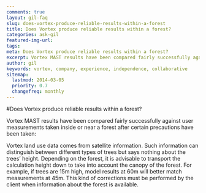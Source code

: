 ```yaml
---
comments: true
layout: gil-faq
slug: does-vortex-produce-reliable-results-within-a-forest
title: Does Vortex produce reliable results within a forest?
categories: ask-gil
featured-img-url:
tags:
meta: Does Vortex produce reliable results within a forest?
excerpt: Vortex MAST results have been compared fairly successfully against user measurements taken inside or near a forest after certain precautions have been taken
author: gil
keywords: vortex, company, experience, independence, collaborative
sitemap:
  lastmod: 2014-03-05
  priority: 0.7
  changefreq: monthly
---
```


#Does Vortex produce reliable results within a forest?

Vortex MAST results have been compared fairly successfully against user measurements taken inside or near a forest after certain precautions have been taken:

Vortex land use data comes from satellite information. Such information can distinguish between different types of trees but says nothing about the trees’ height. Depending on the forest, it is advisable to transport the calculation height down to take into account the canopy of the forest. For example, if trees are 15m high, model results at 60m will better match measurements at 45m. This kind of corrections must be performed by the client when information about the forest is available.